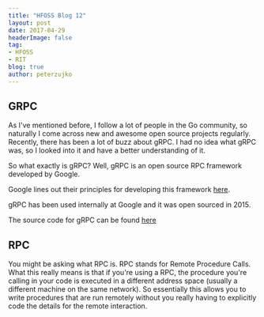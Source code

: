 ```yaml
---
title: "HFOSS Blog 12"
layout: post
date: 2017-04-29
headerImage: false
tag:
- HFOSS
- RIT
blog: true
author: peterzujko
---
```


## GRPC
As I've mentioned before, I follow a lot of people in the Go community, so naturally I come across new and awesome open source projects regularly. Recently, there has been a lot of buzz about gRPC. I had no idea what gRPC was, so I looked into it and have a better understanding of it.

So what exactly is gRPC? Well, gRPC is an open source RPC framework developed by Google.

Google lines out their principles for developing this framework [here](http://www.grpc.io/blog/principles).

gRPC has been used internally at Google and it was open sourced in 2015. 

The source code for gRPC can be found [here](https://github.com/grpc/grpc)

## RPC
You might be asking what RPC is. RPC stands for Remote Procedure Calls. What this really means is that if you're using a RPC, the procedure you're calling in your code is executed in a different address space (usually a different machine on the same network).
So essentially this allows you to write procedures that are run remotely without you really having to explicitly code the details for the remote interaction.
